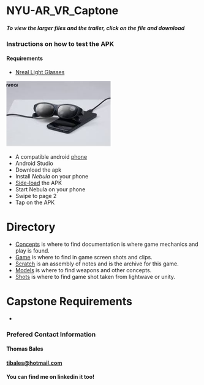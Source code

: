 # NYU-AR_VR_Captone
#### *To view the larger files and the trailer, click on the file and download*
### Instructions on how to test the APK
#### Requirements
- [Nreal Light Glasses](https://www.nreal.ai/light/?gclid=Cj0KCQjwyMiTBhDKARIsAAJ-9VsRpPyiJ_ic3spfOfd3X4tD7hA3w7PxBP4gId_6BJqMALbcoqlgwNAaAuhIEALw_wcB)

![NReal](https://github.com/tibales1/NYU-AR_VR_Captone/blob/main/nreal_glasses.JPG)



- A compatible android [phone](https://www.theverge.com/2021/11/18/22789172/nreal-light-mixed-reality-glasses-us-launch-verizon)
- Android Studio
- Download the apk
- Install *Nebula* on your phone
- [Side-load](https://www.xda-developers.com/how-to-sideload-install-android-app-apk/) the APK
- Start Nebula on your phone
- Swipe to page 2
- Tap on the APK

# Directory
- [Concepts](https://github.com/tibales1/NYU-AR_VR_Captone/tree/main/concepts) is where to find documentation is where game mechanics and play is found.
- [Game](https://github.com/tibales1/NYU-AR_VR_Captone/tree/main/game) is where to find in game screen shots and clips.
- [Scratch](https://github.com/tibales1/NYU-AR_VR_Captone/tree/main/scratch) is an assembly of notes and is the archive for this game.
- [Models](https://github.com/tibales1/NYU-AR_VR_Captone/tree/main/models) is where  to find weapons and other concepts.
- [Shots](https://github.com/tibales1/NYU-AR_VR_Captone/tree/main/shots) is where to find game shot taken from lightwave or unity.

# Capstone Requirements
-

### Prefered Contact Information
#### Thomas Bales
#### tibales@hotmail.com
#### You can find me on linkedin it too!

